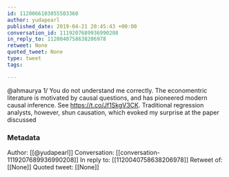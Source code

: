 ```yaml
---
id: 1120066103055503360
author: yudapearl
published_date: 2019-04-21 20:45:43 +00:00
conversation_id: 1119207689936990208
in_reply_to: 1120040758638206978
retweet: None
quoted_tweet: None
type: tweet
tags:

---
```


@ahmaurya 1/
You do not understand me correctly. The economentric literature is motivated by causal questions, and has pioneered modern causal inference. See   https://t.co/Jf1SkgV3CK. Traditional regression analysts, however, shun causation, which evoked my surprise at the paper discussed

### Metadata

Author: [[@yudapearl]]
Conversation: [[conversation-1119207689936990208]]
In reply to: [[1120040758638206978]]
Retweet of: [[None]]
Quoted tweet: [[None]]
